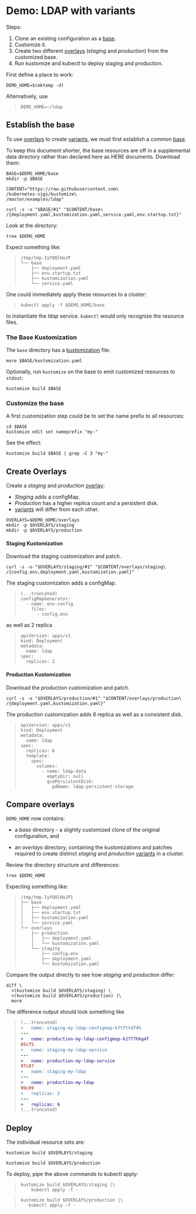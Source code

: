 [base]: ../../docs/glossary.md#base
[gitops]: ../../docs/glossary.md#gitops
[kustomization]: ../../docs/glossary.md#kustomization
[overlay]: ../../docs/glossary.md#overlay
[overlays]: ../../docs/glossary.md#overlay
[variant]: ../../docs/glossary.md#variant
[variants]: ../../docs/glossary.md#variant

# Demo: LDAP with variants

Steps:

 1. Clone an existing configuration as a [base].
 1. Customize it.
 1. Create two different [overlays] (_staging_ and _production_)
    from the customized base.
 1. Run kustomize and kubectl to deploy staging and production.

First define a place to work:

<!-- @makeWorkplace @testAgainstLatestRelease -->
```
DEMO_HOME=$(mktemp -d)
```

Alternatively, use

> ```
> DEMO_HOME=~/ldap
> ```

## Establish the base

To use [overlays] to create [variants], we must
first establish a common [base].

To keep this document shorter, the base resources are
off in a supplemental data directory rather than
declared here as HERE documents.  Download them:

<!-- @downloadBase @testAgainstLatestRelease -->
```
BASE=$DEMO_HOME/base
mkdir -p $BASE

CONTENT="https://raw.githubusercontent.com\
/kubernetes-sigs/kustomize\
/master/examples/ldap"

curl -s -o "$BASE/#1" "$CONTENT/base\
/{deployment.yaml,kustomization.yaml,service.yaml,env.startup.txt}"
```

Look at the directory:

<!-- @runTree @testAgainstLatestRelease -->
```
tree $DEMO_HOME
```

Expect something like:

> ```
> /tmp/tmp.IyYQQlHaJP
> └── base
>     ├── deployment.yaml
>     ├── env.startup.txt
>     ├── kustomization.yaml
>     └── service.yaml
> ```


One could immediately apply these resources to a
cluster:

> ```
> kubectl apply -f $DEMO_HOME/base
> ```

to instantiate the _ldap_ service.  `kubectl`
would only recognize the resource files.

### The Base Kustomization

The `base` directory has a [kustomization] file:

<!-- @showKustomization @testAgainstLatestRelease -->
```
more $BASE/kustomization.yaml
```

Optionally, run `kustomize` on the base to emit
customized resources to `stdout`:

<!-- @buildBase @testAgainstLatestRelease -->
```
kustomize build $BASE
```

### Customize the base

A first customization step could be to set the name prefix to all resources:

<!-- @namePrefix @testAgainstLatestRelease -->
```
cd $BASE
kustomize edit set nameprefix "my-"
```

See the effect:
<!-- @checkNameprefix @testAgainstLatestRelease -->
```
kustomize build $BASE | grep -C 3 "my-"
```

## Create Overlays

Create a _staging_ and _production_ [overlay]:

 * _Staging_ adds a configMap.
 * _Production_ has a higher replica count and a persistent disk.
 * [variants] will differ from each other.

<!-- @overlayDirectories @testAgainstLatestRelease -->
```
OVERLAYS=$DEMO_HOME/overlays
mkdir -p $OVERLAYS/staging
mkdir -p $OVERLAYS/production
```

#### Staging Kustomization

Download the staging customization and patch.

<!-- @downloadStagingKustomization @testAgainstLatestRelease -->
```
curl -s -o "$OVERLAYS/staging/#1" "$CONTENT/overlays/staging\
/{config.env,deployment.yaml,kustomization.yaml}"
```

The staging customization adds a configMap.
> ```cat $OVERLAYS/staging/kustomization.yaml
> (...truncated)
> configMapGenerator:
>   - name: env-config
>     files:
>       - config.env
> ```
as well as 2 replica
> ```cat $OVERLAYS/staging/deployment.yaml
> apiVersion: apps/v1
> kind: Deployment
> metadata:
>   name: ldap
> spec:
>   replicas: 2
> ```

#### Production Kustomization

Download the production customization and patch.
<!-- @downloadProductionKustomization @testAgainstLatestRelease -->
```
curl -s -o "$OVERLAYS/production/#1" "$CONTENT/overlays/production\
/{deployment.yaml,kustomization.yaml}"
```

The production customization adds 6 replica as well as a consistent disk.
> ```cat $OVERLAYS/production/deployment.yaml
> apiVersion: apps/v1
> kind: Deployment
> metadata:
>   name: ldap
> spec:
>   replicas: 6
>   template:
>     spec:
>       volumes:
>         - name: ldap-data
>           emptyDir: null
>           gcePersistentDisk:
>             pdName: ldap-persistent-storage
> ```

## Compare overlays


`DEMO_HOME` now contains:

 - a _base_ directory - a slightly customized clone
   of the original configuration, and

 - an _overlays_ directory, containing the kustomizations
   and patches required to create distinct _staging_
   and _production_ [variants] in a cluster.

Review the directory structure and differences:

<!-- @listFiles @testAgainstLatestRelease -->
```
tree $DEMO_HOME
```

Expecting something like:

> ```
> /tmp/tmp.IyYQQlHaJP1
> ├── base
> │   ├── deployment.yaml
> │   ├── env.startup.txt
> │   ├── kustomization.yaml
> │   └── service.yaml
> └── overlays
>     ├── production
>     │   ├── deployment.yaml
>     │   └── kustomization.yaml
>     └── staging
>         ├── config.env
>         ├── deployment.yaml
>         └── kustomization.yaml
> ```

Compare the output directly
to see how _staging_ and _production_ differ:

<!-- @compareOutput -->
```
diff \
  <(kustomize build $OVERLAYS/staging) \
  <(kustomize build $OVERLAYS/production) |\
  more
```

The difference output should look something like

> ```diff
> (...truncated)
> <   name: staging-my-ldap-configmap-kftftt474h
> ---
> >   name: production-my-ldap-configmap-k27f7hkg4f
> 85c75
> <   name: staging-my-ldap-service
> ---
> >   name: production-my-ldap-service
> 97c87
> <   name: staging-my-ldap
> ---
> >   name: production-my-ldap
> 99c89
> <   replicas: 2
> ---
> >   replicas: 6
> (...truncated)
> ```


## Deploy

The individual resource sets are:

<!-- @buildStaging @testAgainstLatestRelease -->
```
kustomize build $OVERLAYS/staging
```

<!-- @buildProduction @testAgainstLatestRelease -->
```
kustomize build $OVERLAYS/production
```

To deploy, pipe the above commands to kubectl apply:

> ```
> kustomize build $OVERLAYS/staging |\
>     kubectl apply -f -
> ```

> ```
> kustomize build $OVERLAYS/production |\
>    kubectl apply -f -
> ```
